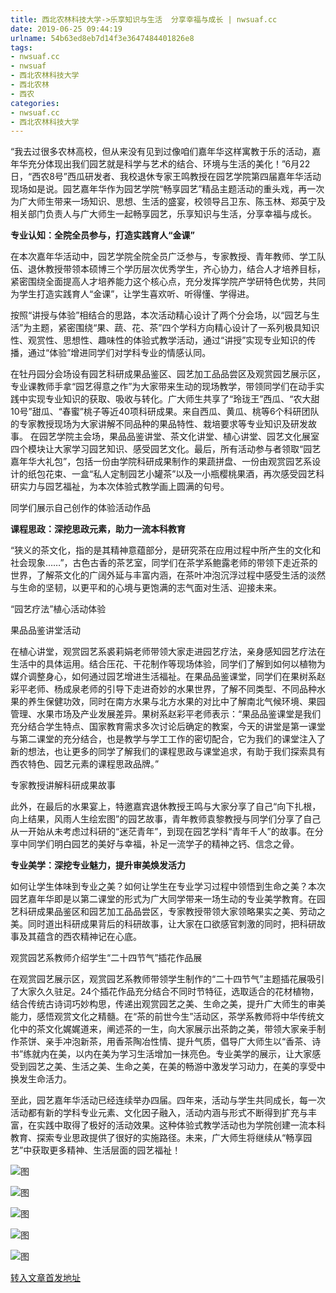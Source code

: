 ```yaml
---
title: 西北农林科技大学->乐享知识与生活  分享幸福与成长 | nwsuaf.cc
date: 2019-06-25 09:44:19
urlname: 54b63ed8eb7d14f3e3647484401826e8
tags: 
- nwsuaf.cc
- nwsuaf
- 西北农林科技大学
- 西北农林
- 西农
categories:
- nwsuaf.cc
- 西北农林科技大学
---
```



“我去过很多农林高校，但从来没有见到过像咱们嘉年华这样寓教于乐的活动，嘉年华充分体现出我们园艺就是科学与艺术的结合、环境与生活的美化！”6月22日，“西农8号”西瓜研发者、我校退休专家王鸣教授在园艺学院第四届嘉年华活动现场如是说。园艺嘉年华作为园艺学院“畅享园艺”精品主题活动的重头戏，再一次为广大师生带来一场知识、思想、生活的盛宴，校领导吕卫东、陈玉林、郑英宁及相关部门负责人与广大师生一起畅享园艺，乐享知识与生活，分享幸福与成长。

**专业认知：全院全员参与，打造实践育人“金课”**

在本次嘉年华活动中，园艺学院全院全员广泛参与，专家教授、青年教师、学工队伍、退休教授带领本硕博三个学历层次优秀学生，齐心协力，结合人才培养目标，紧密围绕全面提高人才培养能力这个核心点，充分发挥学院产学研特色优势，共同为学生打造实践育人“金课”，让学生喜欢听、听得懂、学得进。

按照“讲授与体验”相结合的思路，本次活动精心设计了两个分会场，以“园艺与生活”为主题，紧密围绕“果、蔬、花、茶”四个学科方向精心设计了一系列极具知识性、观赏性、思想性、趣味性的体验式教学活动，通过“讲授”实现专业知识的传播，通过“体验”增进同学们对学科专业的情感认同。

在牡丹园分会场设有园艺科研成果品鉴区、园艺加工品品尝区及观赏园艺展示区，专业课教师手拿“园艺得意之作”为大家带来生动的现场教学，带领同学们在动手实践中实现专业知识的获取、吸收与转化。广大师生共享了“玲珑王”西瓜、“农大甜10号”甜瓜、“春蜜”桃子等近40项科研成果。来自西瓜、黄瓜、桃等6个科研团队的专家教授现场为大家讲解不同品种的果品特性、栽培要求等专业知识及研发故事。 在园艺学院主会场，果品品鉴讲堂、茶文化讲堂、植心讲堂、园艺文化展室四个模块让大家学习园艺知识、感受园艺文化。最后，所有活动参与者领取“园艺嘉年华大礼包”，包括一份由学院科研成果制作的果蔬拼盘、一份由观赏园艺系设计的纸包花束、一盒“私人定制园艺小罐茶”以及一小瓶樱桃果酒，再次感受园艺科研实力与园艺福祉，为本次体验式教学画上圆满的句号。

同学们展示自己创作的体验活动作品

**课程思政：深挖思政元素，助力一流本科教育**

“狭义的茶文化，指的是其精神意蕴部分，是研究茶在应用过程中所产生的文化和社会现象……”，古色古香的茶艺室，同学们在茶学系鲍露老师的带领下走近茶的世界，了解茶文化的广阔外延与丰富内涵，在茶叶冲泡沉浮过程中感受生活的淡然与生命的坚韧，以更平和的心境与更饱满的志气面对生活、迎接未来。

“园艺疗法”植心活动体验

果品品鉴讲堂活动

在植心讲堂，观赏园艺系裘莉娟老师带领大家走进园艺疗法，亲身感知园艺疗法在生活中的具体运用。结合压花、干花制作等现场体验，同学们了解到如何以植物为媒介调整身心，如何通过园艺增进生活福祉。在果品品鉴课堂，同学们在果树系赵彩平老师、杨成泉老师的引导下走进奇妙的水果世界，了解不同类型、不同品种水果的养生保健功效，同时在南方水果与北方水果的对比中了解南北气候环境、果园管理、水果市场及产业发展差异。果树系赵彩平老师表示：“果品品鉴课堂是我们充分结合学生特点、国家教育需求多次讨论后确定的教案，今天的讲堂是第一课堂与第二课堂的充分结合，也是教学与学工工作的密切配合，它为我们的课堂注入了新的想法，也让更多的同学了解我们的课程思政与课堂追求，有助于我们探索具有西农特色、园艺元素的课程思政品牌。”

专家教授讲解科研成果故事

此外，在最后的水果宴上，特邀嘉宾退休教授王鸣与大家分享了自己“向下扎根，向上结果，风雨人生绘宏图”的园艺故事，青年教师袁黎教授与同学们分享了自己从一开始从未考虑过科研的“迷茫青年”，到现在园艺学科“青年千人”的故事。在分享中同学们明白园艺的美好与幸福，补足一流学子的精神之钙、信念之骨。

**专业美学：深挖专业魅力，提升审美焕发活力**

如何让学生体味到专业之美？如何让学生在专业学习过程中领悟到生命之美？本次园艺嘉年华即是以第二课堂的形式为广大同学带来一场生动的专业美学教育。在园艺科研成果品鉴区和园艺加工品品尝区，专家教授带领大家领略果实之美、劳动之美。同时道出科研成果背后的科研故事，让大家在口欲感官刺激的同时，把科研故事及其蕴含的西农精神记在心底。

观赏园艺系教师介绍学生“二十四节气”插花作品展

在观赏园艺展示区，观赏园艺系教师带领学生制作的“二十四节气”主题插花展吸引了大家久久驻足。24个插花作品充分结合不同时节特征，选取适合的花材植物，结合传统古诗词巧妙构思，传递出观赏园艺之美、生命之美，提升广大师生的审美能力，感悟观赏文化之精髓。在“茶的前世今生”活动区，茶学系教师将中华传统文化中的茶文化娓娓道来，阐述茶的一生，向大家展示出茶韵之美，带领大家亲手制作茶饼、亲手冲泡新茶，用香茶陶冶性情、提升气质，倡导广大师生以“香茶、诗书”练就内在美，以内在美为学习生活增加一抹亮色。专业美学的展示，让大家感受到园艺之美、生活之美、生命之美，在美的畅游中激发学习动力，在美的享受中换发生命活力。

至此，园艺嘉年华活动已经连续举办四届。四年来，活动与学生共同成长，每一次活动都有新的学科专业元素、文化因子融入，活动内涵与形式不断得到扩充与丰富，在实践中取得了极好的活动效果。这种体验式教学活动也为学院创建一流本科教育、探索专业思政提供了很好的实施路径。未来，广大师生将继续从“畅享园艺”中获取更多精神、生活层面的园艺福祉！



![图](https://news.nwsuaf.edu.cn/images/content/2019-06/20190624151527170057.jpg)

![图](https://news.nwsuaf.edu.cn/images/content/2019-06/20190624152028066426.jpg)

![图](https://news.nwsuaf.edu.cn/images/content/2019-06/20190624151634150145.jpg)

![图](https://news.nwsuaf.edu.cn/images/content/2019-06/20190624151244974909.jpg)

![图](https://news.nwsuaf.edu.cn/images/content/2019-06/20190624152009929336.jpg)

[转入文章首发地址](https://news.nwsuaf.edu.cn/xnxw/90502.htm)